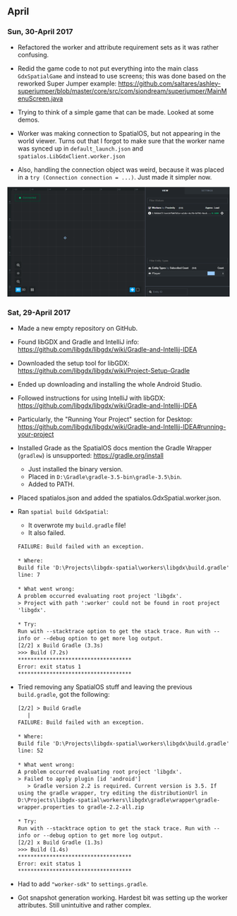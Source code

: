 ## April

### Sun, 30-April 2017

- Refactored the worker and attribute requirement sets as it was rather confusing.

- Redid the game code to not put everything into the main class `GdxSpatialGame` and instead to use screens; this was done based on the reworked Super Jumper example:
  https://github.com/saltares/ashley-superjumper/blob/master/core/src/com/siondream/superjumper/MainMenuScreen.java

- Trying to think of a simple game that can be made. Looked at some demos.

- Worker was making connection to SpatialOS, but not appearing in the world viewer. Turns out that I forgot to make sure that the worker name was synced up in `default_launch.json` and `spatialos.LibGdxClient.worker.json`

- Also, handling the connection object was weird, because it was placed in a `try (Connection connection = ...)`. Just made it simpler now.

![Image showing the world viewer with the connected LibGdx Java Worker client](docs/img/2017-04.-30-world-viewer-with-libgdx-client.png "Logo Title Text 1")


### Sat, 29-April 2017

- Made a new empty repository on GitHub.

- Found libGDX and Gradle and IntelliJ info: 
  https://github.com/libgdx/libgdx/wiki/Gradle-and-Intellij-IDEA

- Downloaded the setup tool for libGDX: 
  https://github.com/libgdx/libgdx/wiki/Project-Setup-Gradle

- Ended up downloading and installing the whole Android Studio.

- Followed instructions for using IntelliJ with libGDX:
  https://github.com/libgdx/libgdx/wiki/Gradle-and-Intellij-IDEA

- Particularly, the "Running Your Project" section for Desktop:
  https://github.com/libgdx/libgdx/wiki/Gradle-and-Intellij-IDEA#running-your-project

- Installed Grade as the SpatialOS docs mention the Gradle Wrapper (`gradlew`) is unsupported: https://gradle.org/install
  * Just installed the binary version.
  * Placed in `D:\Gradle\gradle-3.5-bin\gradle-3.5\bin`.
  * Added to PATH.

- Placed spatialos.json and added the spatialos.GdxSpatial.worker.json.

- Ran `spatial build GdxSpatial`:
  * It overwrote my `build.gradle` file!
  * It also failed.
  
  ```
  FAILURE: Build failed with an exception.

  * Where:
  Build file 'D:\Projects\libgdx-spatial\workers\libgdx\build.gradle' line: 7

  * What went wrong:
  A problem occurred evaluating root project 'libgdx'.
  > Project with path ':worker' could not be found in root project 'libgdx'.

  * Try:
  Run with --stacktrace option to get the stack trace. Run with --info or --debug option to get more log output.
  [2/2] x Build Gradle (3.3s)
  >>> Build (7.2s)
  ************************************
  Error: exit status 1
  ************************************
  ```

- Tried removing any SpatialOS stuff and leaving the previous `build.gradle`, got the following:

  ```
  [2/2] > Build Gradle
     |
  FAILURE: Build failed with an exception.

  * Where:
  Build file 'D:\Projects\libgdx-spatial\workers\libgdx\build.gradle' line: 52

  * What went wrong:
  A problem occurred evaluating root project 'libgdx'.
  > Failed to apply plugin [id 'android']
     > Gradle version 2.2 is required. Current version is 3.5. If using the gradle wrapper, try editing the distributionUrl in D:\Projects\libgdx-spatial\workers\libgdx\gradle\wrapper\gradle-wrapper.properties to gradle-2.2-all.zip

  * Try:
  Run with --stacktrace option to get the stack trace. Run with --info or --debug option to get more log output.
  [2/2] x Build Gradle (1.3s)
  >>> Build (1.4s)
  ************************************
  Error: exit status 1
  ************************************
  ```

- Had to add `"worker-sdk"` to `settings.gradle`.

- Got snapshot generation working. Hardest bit was setting up the worker attributes. Still unintuitive and rather complex.
